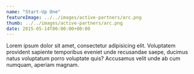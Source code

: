 ```yaml
---
name: "Start-Up One"
featureImage: ../../images/active-partners/arc.png
thumb: ../../images/active-partners/arc.png
date: 2015-05-14T00:00:00+00:00
---
```

Lorem ipsum dolor sit amet, consectetur adipisicing elit. Voluptatem provident sapiente temporibus eveniet unde recusandae saepe, ducimus natus voluptatum porro voluptate quis? Accusamus velit unde ab cum numquam, aperiam magnam.